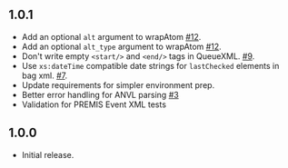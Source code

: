 1.0.1
-----

* Add an optional `alt` argument to wrapAtom [#12](https://github.com/unt-libraries/codalib/issues/12).
* Add an optional `alt_type` argument to wrapAtom [#12](https://github.com/unt-libraries/codalib/issues/12).
* Don't write empty `<start/>` and `<end/>` tags in QueueXML. [#9](https://github.com/unt-libraries/codalib/issues/9).
* Use `xs:dateTime` compatible date strings for `lastChecked` elements in bag xml. [#7](https://github.com/unt-libraries/codalib/issues/7).
* Update requirements for simpler environment prep.
* Better error handling for ANVL parsing [#3](http://github.com/unt-libraries/codalib/issues/3)
* Validation for PREMIS Event XML tests


1.0.0
-----

* Initial release.
